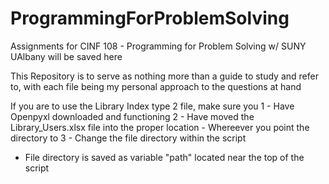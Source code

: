 # ProgrammingForProblemSolving
Assignments for CINF 108 - Programming for Problem Solving w/ SUNY UAlbany will be saved here

This Repository is to serve as nothing more than a guide to study and refer to, with each file being my personal approach to the questions at hand

If you are to use the Library Index type 2 file, make sure you
 1 - Have Openpyxl downloaded and functioning
 2 - Have moved the Library_Users.xlsx file into the proper location
    - Whereever you point the directory to
 3 - Change the file directory within the script
   - File directory is saved as variable "path" located near the top of the script
